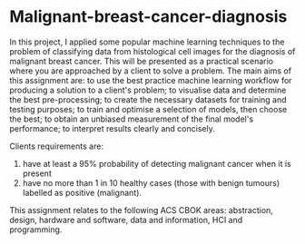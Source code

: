 # Malignant-breast-cancer-diagnosis

In this project, I applied some popular machine learning techniques to the problem of classifying data from histological cell images for the diagnosis of malignant breast cancer. This will be presented as a practical scenario where you are approached by a client to solve a problem.
The main aims of this assignment are:
to use the best practice machine learning workflow for producing a solution to a client's problem;
to visualise data and determine the best pre-processing;
to create the necessary datasets for training and testing purposes;
to train and optimise a selection of models, then choose the best;
to obtain an unbiased measurement of the final model's performance;
to interpret results clearly and concisely.

Clients requirements are:
1) have at least a 95% probability of detecting malignant cancer when it is present
2) have no more than 1 in 10 healthy cases (those with benign tumours) labelled as positive (malignant).

This assignment relates to the following ACS CBOK areas: abstraction, design, hardware and software, data and information, HCI and programming.


